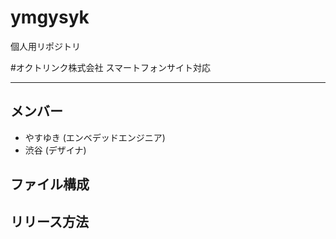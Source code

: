 # ymgysyk
個人用リポジトリ

#オクトリンク株式会社 スマートフォンサイト対応

---

## メンバー
* やすゆき (エンベデッドエンジニア)
* 渋谷 (デザイナ)

## ファイル構成


## リリース方法



